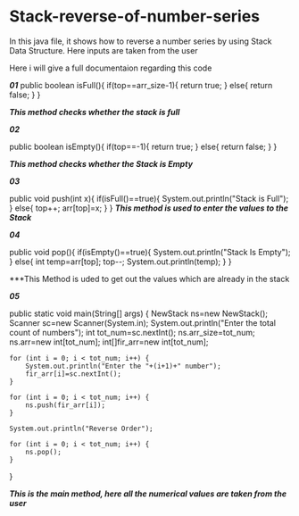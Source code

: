 # Stack-reverse-of-number-series
In this java file, it shows how to reverse a number series by using Stack Data Structure. Here inputs are taken from the user

Here i will give a full documentaion regarding this code

***01***
public boolean isFull(){
        if(top==arr_size-1){
            return true;
        }
        else{
            return false;
        }
   }

***This method checks whether the stack is full***

***02***

public boolean isEmpty(){
        if(top==-1){
            return true;
        }
        else{
            return false;
        }
   }
   
***This method checks whether the Stack is Empty***

***03***

public void push(int x){
    if(isFull()==true){
        System.out.println("Stack is Full");
    }
    else{
        top++;
        arr[top]=x;
    }
   }
 ***This method is used to enter the values to the Stack***
 
 ***04***
 
  public void pop(){
    if(isEmpty()==true){
        System.out.println("Stack Is Empty");
    }
    else{
        int temp=arr[top];
        top--;
        System.out.println(temp);
    }
   }
 
***This Method is uded to get out the values which are already in the stack

***05***

public static void main(String[] args) {
    NewStack ns=new NewStack();
    Scanner sc=new Scanner(System.in);
    System.out.println("Enter the total count of numbers");
    int tot_num=sc.nextInt();
    ns.arr_size=tot_num;
    ns.arr=new int[tot_num];
    int[]fir_arr=new int[tot_num];

    for (int i = 0; i < tot_num; i++) {
        System.out.println("Enter the "+(i+1)+" number");
        fir_arr[i]=sc.nextInt();
    }

    for (int i = 0; i < tot_num; i++) {
        ns.push(fir_arr[i]);
    }

    System.out.println("Reverse Order");

    for (int i = 0; i < tot_num; i++) {
        ns.pop();
    }
   }
   
   
   ***This is the main method, here all the numerical values are taken from the user***
 

